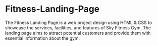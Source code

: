 # Fitness-Landing-Page
The Fitness Landing Page is a web project design using HTML & CSS to showcase the services, facilities, and features of Sky Fitness Gym. The landing page aims to attract potential customers and provide them with essential information about the gym.

